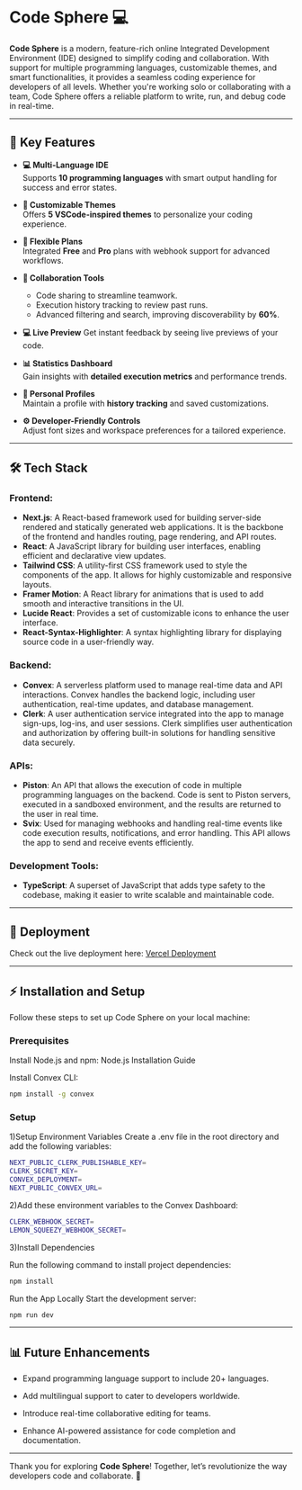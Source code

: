 # Code Sphere 💻

**Code Sphere** is a modern, feature-rich online Integrated Development Environment (IDE) designed to simplify coding and collaboration. With support for multiple programming languages, customizable themes, and smart functionalities, it provides a seamless coding experience for developers of all levels. Whether you're working solo or collaborating with a team, Code Sphere offers a reliable platform to write, run, and debug code in real-time.

---

## 🌟 Key Features  

- **💻 Multi-Language IDE**  
  Supports **10 programming languages** with smart output handling for success and error states.  

- **🎨 Customizable Themes**  
  Offers **5 VSCode-inspired themes** to personalize your coding experience.  

- **🔗 Flexible Plans**  
  Integrated **Free** and **Pro** plans with webhook support for advanced workflows.  

- **🤝 Collaboration Tools**  
  - Code sharing to streamline teamwork.  
  - Execution history tracking to review past runs.  
  - Advanced filtering and search, improving discoverability by **60%**.
 
-  **💻 Live Preview**
  Get instant feedback by seeing live previews of your code.

- **📊 Statistics Dashboard**  
  Gain insights with **detailed execution metrics** and performance trends.  


- **👤 Personal Profiles**  
  Maintain a profile with **history tracking** and saved customizations.  

- **⚙️ Developer-Friendly Controls**  
  Adjust font sizes and workspace preferences for a tailored experience.

  

---

## 🛠️ Tech Stack

### Frontend:
- **Next.js**: A React-based framework used for building server-side rendered and statically generated web applications. It is the backbone of the frontend and handles routing, page rendering, and API routes.
- **React**: A JavaScript library for building user interfaces, enabling efficient and declarative view updates.
- **Tailwind CSS**: A utility-first CSS framework used to style the components of the app. It allows for highly customizable and responsive layouts.
- **Framer Motion**: A React library for animations that is used to add smooth and interactive transitions in the UI.
- **Lucide React**: Provides a set of customizable icons to enhance the user interface.
- **React-Syntax-Highlighter**: A syntax highlighting library for displaying source code in a user-friendly way.

### Backend:
- **Convex**: A serverless platform used to manage real-time data and API interactions. Convex handles the backend logic, including user authentication, real-time updates, and database management.
- **Clerk**: A user authentication service integrated into the app to manage sign-ups, log-ins, and user sessions. Clerk simplifies user authentication and authorization by offering built-in solutions for handling sensitive data securely.

### APIs:
- **Piston**: An API that allows the execution of code in multiple programming languages on the backend. Code is sent to Piston servers, executed in a sandboxed environment, and the results are returned to the user in real time.
- **Svix**: Used for managing webhooks and handling real-time events like code execution results, notifications, and error handling. This API allows the app to send and receive events efficiently.

### Development Tools:
- **TypeScript**: A superset of JavaScript that adds type safety to the codebase, making it easier to write scalable and maintainable code.

---

## 🚀 Deployment   

Check out the live deployment here: [Vercel Deployment](https://code-editor-sooty-zeta.vercel.app/)  

---
## ⚡ Installation and Setup

Follow these steps to set up Code Sphere on your local machine:

### Prerequisites  

Install Node.js and npm: Node.js Installation Guide

Install Convex CLI:
```bash
npm install -g convex
```

### Setup
1)Setup Environment Variables
Create a .env file in the root directory and add the following variables:
```bash
NEXT_PUBLIC_CLERK_PUBLISHABLE_KEY=
CLERK_SECRET_KEY=
CONVEX_DEPLOYMENT=
NEXT_PUBLIC_CONVEX_URL=
```


2)Add these environment variables to the Convex Dashboard:
```bash
CLERK_WEBHOOK_SECRET=
LEMON_SQUEEZY_WEBHOOK_SECRET=
```

3)Install Dependencies

Run the following command to install project dependencies:
```bash
npm install
```
Run the App Locally
Start the development server:
```bash
npm run dev
```

---


## 📊 Future Enhancements

* Expand programming language support to include 20+ languages.

* Add multilingual support to cater to developers worldwide.

* Introduce real-time collaborative editing for teams.

* Enhance AI-powered assistance for code completion and documentation.

---

Thank you for exploring **Code Sphere**! Together, let’s revolutionize the way developers code and collaborate. 🚀

